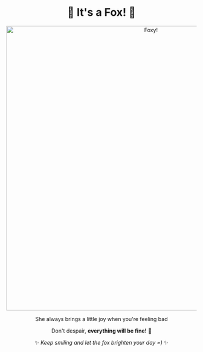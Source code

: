 <div align="center">
  
# 🦊 It's a Fox! 🦊

<img src="https://i.imgur.com/vIF8Zco.gif" style="width: 750px; height: auto;" alt="Foxy!">

She always brings a little joy when you're feeling bad

Don't despair, **everything will be fine!** 🌟  

✨ _Keep smiling and let the fox brighten your day =)_ ✨

</div>
